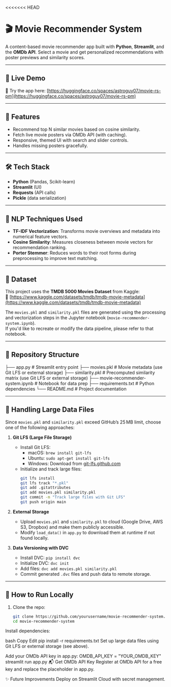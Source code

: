 <<<<<<< HEAD
# 🎬 Movie Recommender System

A content-based movie recommender app built with **Python**, **Streamlit**, and the **OMDb API**. Select a movie and get personalized recommendations with poster previews and similarity scores.

---

## 🚀 Live Demo

🔗 Try the app here: [https://huggingface.co/spaces/astroguy07/movie-rs-pm](https://huggingface.co/spaces/astroguy07/movie-rs-pm)

---

## 📌 Features

- Recommend top N similar movies based on cosine similarity.  
- Fetch live movie posters via OMDb API (with caching).
- Responsive, themed UI with search and slider controls.
- Handles missing posters gracefully.

---

## 🛠 Tech Stack

- **Python** (Pandas, Scikit-learn)
- **Streamlit** (UI)
- **Requests** (API calls)
- **Pickle** (data serialization)

---

## 🧠 NLP Techniques Used

- **TF-IDF Vectorization**: Transforms movie overviews and metadata into numerical feature vectors.
- **Cosine Similarity**: Measures closeness between movie vectors for recommendation ranking.
- **Porter Stemmer**: Reduces words to their root forms during preprocessing to improve text matching.

---

## 📂 Dataset

This project uses the **TMDB 5000 Movies Dataset** from Kaggle:  
🔗 [https://www.kaggle.com/datasets/tmdb/tmdb-movie-metadata](https://www.kaggle.com/datasets/tmdb/tmdb-movie-metadata)

The `movies.pkl` and `similarity.pkl` files are generated using the processing and vectorization steps in the Jupyter notebook (`movie-recommender-system.ipynb`).  
If you'd like to recreate or modify the data pipeline, please refer to that notebook.

---

## 📂 Repository Structure

├── app.py # Streamlit entry point
├── movies.pkl # Movie metadata (use Git LFS or external storage)
├── similarity.pkl # Precomputed similarity matrix (use Git LFS or external storage)
├── movie-recommender-system.ipynb # Notebook for data prep
├── requirements.txt # Python dependencies
└── README.md # Project documentation


---

## 🚀 Handling Large Data Files

Since `movies.pkl` and `similarity.pkl` exceed GitHub’s 25 MB limit, choose one of the following approaches:

1. **Git LFS (Large File Storage)**
   - Install Git LFS:
     - macOS: `brew install git-lfs`
     - Ubuntu: `sudo apt-get install git-lfs`
     - Windows: Download from [git-lfs.github.com](https://git-lfs.github.com/)
   - Initialize and track large files:
     ```bash
     git lfs install
     git lfs track "*.pkl"
     git add .gitattributes
     git add movies.pkl similarity.pkl
     git commit -m "Track large files with Git LFS"
     git push origin main
     ```

2. **External Storage**  
   - Upload `movies.pkl` and `similarity.pkl` to cloud (Google Drive, AWS S3, Dropbox) and make them publicly accessible.
   - Modify `load_data()` in `app.py` to download them at runtime if not found locally.

3. **Data Versioning with DVC**  
   - Install DVC: `pip install dvc`
   - Initialize DVC: `dvc init`
   - Add files: `dvc add movies.pkl similarity.pkl`
   - Commit generated `.dvc` files and push data to remote storage.

---

## 🧪 How to Run Locally

1. Clone the repo:
   ```bash
   git clone https://github.com/yourusername/movie-recommender-system.git
   cd movie-recommender-system
Install dependencies:

bash
Copy
Edit
pip install -r requirements.txt
Set up large data files using Git LFS or external storage (see above).

Add your OMDb API key in app.py:
OMDB_API_KEY = "YOUR_OMDB_KEY"
streamlit run app.py
📬 Get OMDb API Key
Register at OMDb API for a free key and replace the placeholder in app.py.

✨ Future Improvements
Deploy on Streamlit Cloud with secret management.
